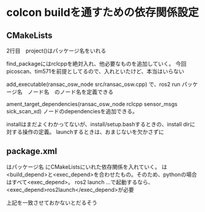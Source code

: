 # colcon buildを通すための依存関係設定

## CMakeLists
2行目　project()はパッケージ名をいれる

find_packageにはrclcppを絶対入れ、他必要なものを追加していく。
今回picoscan、tim571を前提としてるので、入れといたけど、本当はいらない

add_executable(ransac_osw_node src/ransac_osw.cpp)
で、ros2 run パッケージ名　ノード名　のノード名を定義できる

ament_target_dependencies(ransac_osw_node rclcpp sensor_msgs sick_scan_xd)
ノードのdependenciesを追加できる。

installはまだよくわかってないが、install/setup.bashするときの、install dirに対する操作の定義。
launchするときは、おまじないを欠かさずに

## package.xml
<name>はパッケージ名
<depend>にCMakeListsにいれた依存関係を入れていく。
<depend>は<build_depend>と<exec_depend>を合わせたもの。そのため、pythonの場合はすべて<exec_depend>。
ros2 launch ...で起動するなら、<exec_depend>ros2launch</exec_depend>が必要

上記を一致させておかないとだるそう